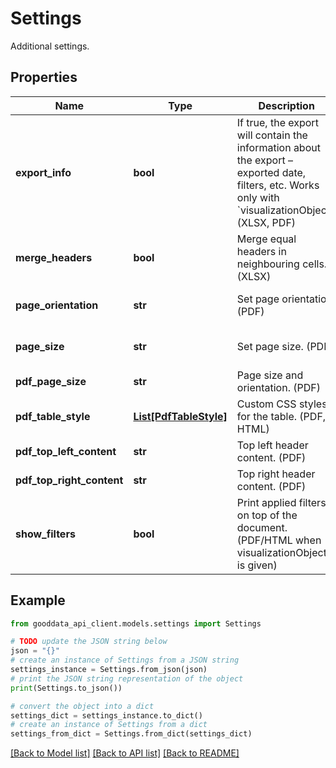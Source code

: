 # Settings

Additional settings.

## Properties

Name | Type | Description | Notes
------------ | ------------- | ------------- | -------------
**export_info** | **bool** | If true, the export will contain the information about the export – exported date, filters, etc. Works only with &#x60;visualizationObject&#x60;. (XLSX, PDF) | [optional] [default to False]
**merge_headers** | **bool** | Merge equal headers in neighbouring cells. (XLSX) | [optional] 
**page_orientation** | **str** | Set page orientation. (PDF) | [optional] [default to 'PORTRAIT']
**page_size** | **str** | Set page size. (PDF) | [optional] [default to 'A4']
**pdf_page_size** | **str** | Page size and orientation. (PDF) | [optional] 
**pdf_table_style** | [**List[PdfTableStyle]**](PdfTableStyle.md) | Custom CSS styles for the table. (PDF, HTML) | [optional] 
**pdf_top_left_content** | **str** | Top left header content. (PDF) | [optional] 
**pdf_top_right_content** | **str** | Top right header content. (PDF) | [optional] 
**show_filters** | **bool** | Print applied filters on top of the document. (PDF/HTML when visualizationObject is given) | [optional] 

## Example

```python
from gooddata_api_client.models.settings import Settings

# TODO update the JSON string below
json = "{}"
# create an instance of Settings from a JSON string
settings_instance = Settings.from_json(json)
# print the JSON string representation of the object
print(Settings.to_json())

# convert the object into a dict
settings_dict = settings_instance.to_dict()
# create an instance of Settings from a dict
settings_from_dict = Settings.from_dict(settings_dict)
```
[[Back to Model list]](../README.md#documentation-for-models) [[Back to API list]](../README.md#documentation-for-api-endpoints) [[Back to README]](../README.md)


